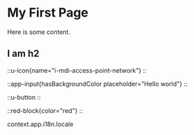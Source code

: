 # My First Page

Here is some content.

## I am h2

::u-icon{name="i-mdi-access-point-network"}
::

::app-input{hasBackgroundColor placeholder="Hello world"}
::

::u-button
::

::red-block{color="red"}
::

context.app.i18n.locale
